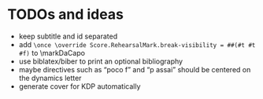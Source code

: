 # TODOs and ideas

- keep subtitle and id separated
- add `\once \override Score.RehearsalMark.break-visibility = ##(#t #t #f)` to \markDaCapo
- use biblatex/biber to print an optional bibliography
- maybe directives such as “poco f” and “p assai” should be centered on the dynamics letter
- generate cover for KDP automatically
